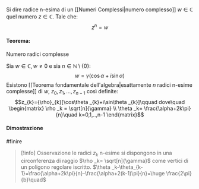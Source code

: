 
Si dire radice n-esima di un [[Numeri Complessi|numero complesso]] $w \in \mathbb{C}$ quel numero $z \in \mathbb{C}$.
Tale che:
$$z^{n}=w$$
#### Teorema: 
Numero radici complesse

Sia $w \in \mathbb{C},w \not= 0$ e sia $n \in \mathbb{N}\setminus\{0\}$: $$w=\gamma(\cos \alpha + i \sin \alpha )$$ Esistono [[Teorema fondamentale dell'algebra|esattamente $n$ radici n-esime complesse]] di $w$, $z_{0},z_{1},...,z_{n-1}$ così definite: $$z_{k}={\rho}_{k}[\cos\theta _{k}+i\sin\theta _{k}]\qquad dove\quad \begin{matrix}
\rho _k = \sqrt[n]{\gamma} \\
\theta _k= \frac{\alpha+2k\pi}{n}\quad k=0,1,..,n-1
\end{matrix}$$
#### Dimostrazione
#finire 

>[!info] Osservazione
le radici $z_{k}$ n-esime si dispongono in una circonferenza di raggio $\rho _k= \sqrt[n]{\gamma}$ come vertici di un poligono regolare iscritto.
$\theta _k-\theta_{k-1}=\frac{\alpha+2k\pi}{n}-\frac{\alpha+2(k-1)\pi}{n}=\huge \frac{2\pi}{b}\quad$

